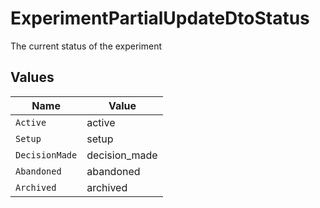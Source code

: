# ExperimentPartialUpdateDtoStatus

The current status of the experiment


## Values

| Name           | Value          |
| -------------- | -------------- |
| `Active`       | active         |
| `Setup`        | setup          |
| `DecisionMade` | decision_made  |
| `Abandoned`    | abandoned      |
| `Archived`     | archived       |